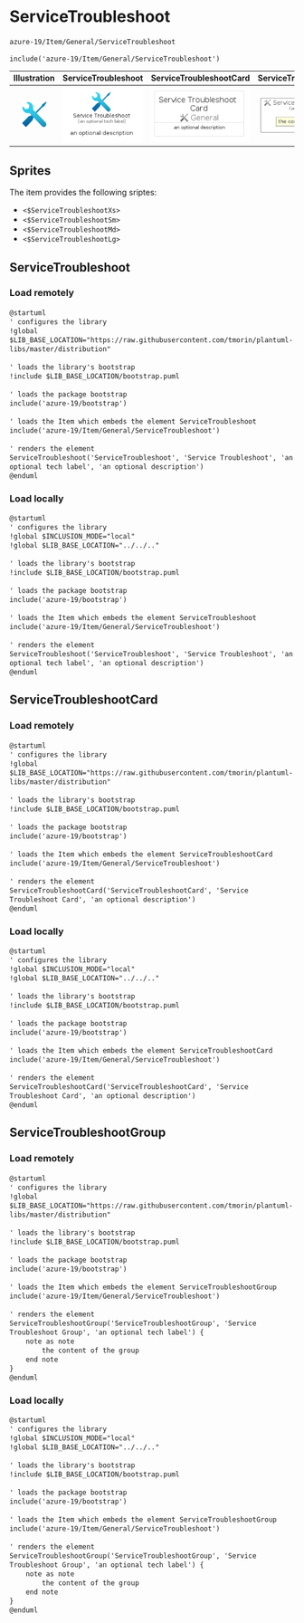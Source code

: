 # ServiceTroubleshoot


```text
azure-19/Item/General/ServiceTroubleshoot
```

```text
include('azure-19/Item/General/ServiceTroubleshoot')
```



| Illustration | ServiceTroubleshoot | ServiceTroubleshootCard | ServiceTroubleshootGroup |
| :---: | :---: | :---: | :---: |
| ![illustration for Illustration](../../../azure-19/Item/General/ServiceTroubleshoot.png) | ![illustration for ServiceTroubleshoot](../../../azure-19/Item/General/ServiceTroubleshoot.Local.png) | ![illustration for ServiceTroubleshootCard](../../../azure-19/Item/General/ServiceTroubleshootCard.Local.png) | ![illustration for ServiceTroubleshootGroup](../../../azure-19/Item/General/ServiceTroubleshootGroup.Local.png) |



## Sprites
The item provides the following sriptes:

- `<$ServiceTroubleshootXs>`
- `<$ServiceTroubleshootSm>`
- `<$ServiceTroubleshootMd>`
- `<$ServiceTroubleshootLg>`





## ServiceTroubleshoot

### Load remotely
```plantuml
@startuml
' configures the library
!global $LIB_BASE_LOCATION="https://raw.githubusercontent.com/tmorin/plantuml-libs/master/distribution"

' loads the library's bootstrap
!include $LIB_BASE_LOCATION/bootstrap.puml

' loads the package bootstrap
include('azure-19/bootstrap')

' loads the Item which embeds the element ServiceTroubleshoot
include('azure-19/Item/General/ServiceTroubleshoot')

' renders the element
ServiceTroubleshoot('ServiceTroubleshoot', 'Service Troubleshoot', 'an optional tech label', 'an optional description')
@enduml
```

### Load locally
```plantuml
@startuml
' configures the library
!global $INCLUSION_MODE="local"
!global $LIB_BASE_LOCATION="../../.."

' loads the library's bootstrap
!include $LIB_BASE_LOCATION/bootstrap.puml

' loads the package bootstrap
include('azure-19/bootstrap')

' loads the Item which embeds the element ServiceTroubleshoot
include('azure-19/Item/General/ServiceTroubleshoot')

' renders the element
ServiceTroubleshoot('ServiceTroubleshoot', 'Service Troubleshoot', 'an optional tech label', 'an optional description')
@enduml
```

## ServiceTroubleshootCard

### Load remotely
```plantuml
@startuml
' configures the library
!global $LIB_BASE_LOCATION="https://raw.githubusercontent.com/tmorin/plantuml-libs/master/distribution"

' loads the library's bootstrap
!include $LIB_BASE_LOCATION/bootstrap.puml

' loads the package bootstrap
include('azure-19/bootstrap')

' loads the Item which embeds the element ServiceTroubleshootCard
include('azure-19/Item/General/ServiceTroubleshoot')

' renders the element
ServiceTroubleshootCard('ServiceTroubleshootCard', 'Service Troubleshoot Card', 'an optional description')
@enduml
```

### Load locally
```plantuml
@startuml
' configures the library
!global $INCLUSION_MODE="local"
!global $LIB_BASE_LOCATION="../../.."

' loads the library's bootstrap
!include $LIB_BASE_LOCATION/bootstrap.puml

' loads the package bootstrap
include('azure-19/bootstrap')

' loads the Item which embeds the element ServiceTroubleshootCard
include('azure-19/Item/General/ServiceTroubleshoot')

' renders the element
ServiceTroubleshootCard('ServiceTroubleshootCard', 'Service Troubleshoot Card', 'an optional description')
@enduml
```

## ServiceTroubleshootGroup

### Load remotely
```plantuml
@startuml
' configures the library
!global $LIB_BASE_LOCATION="https://raw.githubusercontent.com/tmorin/plantuml-libs/master/distribution"

' loads the library's bootstrap
!include $LIB_BASE_LOCATION/bootstrap.puml

' loads the package bootstrap
include('azure-19/bootstrap')

' loads the Item which embeds the element ServiceTroubleshootGroup
include('azure-19/Item/General/ServiceTroubleshoot')

' renders the element
ServiceTroubleshootGroup('ServiceTroubleshootGroup', 'Service Troubleshoot Group', 'an optional tech label') {
    note as note
        the content of the group
    end note
}
@enduml
```

### Load locally
```plantuml
@startuml
' configures the library
!global $INCLUSION_MODE="local"
!global $LIB_BASE_LOCATION="../../.."

' loads the library's bootstrap
!include $LIB_BASE_LOCATION/bootstrap.puml

' loads the package bootstrap
include('azure-19/bootstrap')

' loads the Item which embeds the element ServiceTroubleshootGroup
include('azure-19/Item/General/ServiceTroubleshoot')

' renders the element
ServiceTroubleshootGroup('ServiceTroubleshootGroup', 'Service Troubleshoot Group', 'an optional tech label') {
    note as note
        the content of the group
    end note
}
@enduml
```

